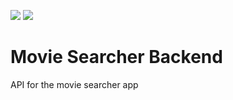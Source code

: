 ![](https://github.com/citrone/movie-searcher-backend/workflows/Node%20CI/badge.svg)
![](https://github.com/citrone/movie-searcher-backend/workflow/license/badge.svg)
# Movie Searcher Backend
API for the movie searcher app
